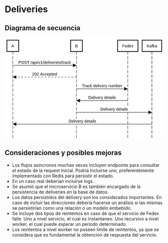 # Deliveries

## Diagrama de secuencia
![Diagrama de secuencia](public/sequence-diagram.png)

## Consideraciones y posibles mejoras
- Los flujos asíncronos muchas veces incluyen endpoints para consultar el estado de la request inicial. Podría incluirse uno, preferentemente implementado con Redis para persistir el estado.
- En un caso real deberían incluirse logs.
- Se asumió que el microservicio B es también encargado de la persistencia de deliveries en la base de datos.
- Los datos persistidos del delivery son los considerados importantes. En caso de incluir las direcciones debería hacerse un análisis si las mismas se persistirían como una relación o un modelo embebido.
- Se incluye dos tipos de reintentos en caso de que el servicio de Fedex falle. Uno a nivel servicio, el cual es instantaneo. Uno recursivo a nivel worker, el cual puede esperar un periodo determinado.
- Los reintentos a nivel worker no poseen límite de reintentos, ya que se considera que es fundamental la obtención de respuesta del servicio.

